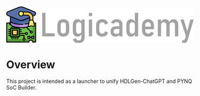 <p align="center">
  <img src="assets/png/title.png" />
</p>

# Overview
This project is intended as a launcher to unify HDLGen-ChatGPT and PYNQ SoC Builder.

